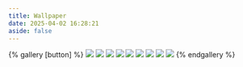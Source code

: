 ```yaml
---
title: Wallpaper
date: 2025-04-02 16:28:21
aside: false
---
```


{% gallery [button] %}
![](https://blog-ultimate.oss-cn-beijing.aliyuncs.com/cover/elephant.jpg)
![](https://www4.bing.com//th?id=OHR.NappingLion_ZH-CN1214312983_1920x1080.jpg&rf=LaDigue_1920x1080.jpg&pid=hp)
![](https://www4.bing.com//th?id=OHR.RhinosKenya_ZH-CN4422118541_UHD.jpg)
![](https://www4.bing.com//th?id=OHR.ZebraMother_ZH-CN1947314869_1920x1080.jpg&rf=LaDigue_1920x1080.jpg&pid=hp)
![](https://www4.bing.com//th?id=OHR.CheetahDay_ZH-CN5114530695_1920x1080.jpg&rf=LaDigue_1920x1080.jpg&pid=hp)
![](https://www4.bing.com//th?id=OHR.ImpalaOxpecker_ZH-CN9652434873_1920x1080.jpg&rf=LaDigue_1920x1080.jpg&pid=hp)
![](https://www4.bing.com//th?id=OHR.RedFoxDad_ZH-CN4894022141_1920x1080.jpg&rf=LaDigue_1920x1080.jpg&pid=hp)
![](https://www4.bing.com//th?id=OHR.IndianStarTortoise_ZH-CN7177478610_1920x1080.jpg&rf=LaDigue_1920x1080.jpg&pid=hp)
![](https://blog-ultimate.oss-cn-beijing.aliyuncs.com/article-image/20250406220211069.png)
{% endgallery %}
